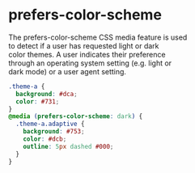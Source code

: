 # prefers-color-scheme  

The prefers-color-scheme CSS media feature is used  
to detect if a user has requested light or dark  
color themes. A user indicates their preference  
through an operating system setting (e.g. light or  
dark mode) or a user agent setting.  

```css
.theme-a {
  background: #dca;
  color: #731;
}
@media (prefers-color-scheme: dark) {
  .theme-a.adaptive {
    background: #753;
    color: #dcb;
    outline: 5px dashed #000;
  }
}
```
